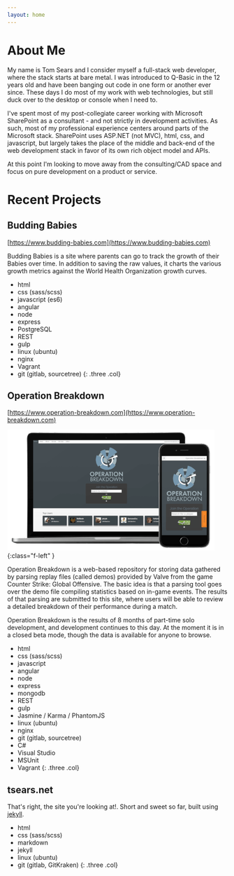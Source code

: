 ```yaml
---
layout: home
---
```


# About Me #

My name is Tom Sears and I consider myself a full-stack web developer, where the
stack starts at bare metal. I was introduced to Q-Basic in the 12 years old and
have been banging out code in one form or another ever since.  These days I do most
of my work with web technologies, but still duck over to the desktop or console when
I need to.

I&apos;ve spent most of my post-collegiate career working with Microsoft SharePoint as
a consultant - and not strictly in development activities.  As such, most of my
professional experience centers around parts of the Microsoft stack. SharePoint
uses ASP.NET (not MVC), html, css, and javascript, but largely takes the place of
the middle and back-end of the web development stack in favor of its own rich object
model and APIs.

At this point I&apos;m looking to move away from the consulting/CAD space and focus
on pure development on a product or service.

# Recent Projects #

## Budding Babies ##
[https://www.budding-babies.com](https://www.budding-babies.com)

Budding Babies is a site where parents can go to track the growth of their Babies
over time.  In addition to saving the raw values, it charts the various growth metrics
against the World Health Organization growth curves.

* html
* css (sass/scss)
* javascript (es6)
* angular
* node
* express
* PostgreSQL
* REST
* gulp
* linux (ubuntu)
* nginx
* Vagrant
* git (gitlab, sourcetree)
{: .three .col}

## Operation Breakdown ##
[https://www.operation-breakdown.com](https://www.operation-breakdown.com)

![Operation Breakdown on Laptop and Phone](/assets/images/opbd.png){:class="f-left" }

Operation Breakdown is a web-based repository for storing data gathered by parsing
replay files (called demos) provided by Valve from the game Counter Strike: Global
Offensive. The basic idea is that a parsing tool goes over the demo file compiling
statistics based on in-game events. The results of that parsing are submitted to
this site, where users will be able to review a detailed breakdown of their performance
during a match.

Operation Breakdown is the results of 8 months of part-time solo development, and
development continues to this day.  At the moment it is in a closed beta mode, though
the data is available for anyone to browse.

* html
* css (sass/scss)
* javascript
* angular
* node
* express
* mongodb
* REST
* gulp
* Jasmine / Karma / PhantomJS
* linux (ubuntu)
* nginx
* git (gitlab, sourcetree)
* C#
* Visual Studio
* MSUnit
* Vagrant
{: .three .col}

## tsears.net ##

That&apos;s right, the site you&apos;re looking at!.  Short and sweet so far, built using
[jekyll](https://jekyllrb.com/).

* html
* css (sass/scss)
* markdown
* jekyll
* linux (ubuntu)
* git (gitlab, GitKraken)
{: .three .col}
